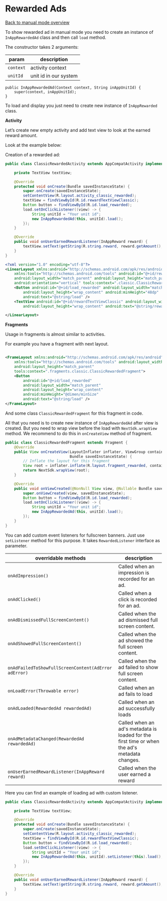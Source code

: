 # Rewarded Ads

[Back to manual mode overview](https://github.com/nextmillenniummedia/next-sdk-android-example/blob/main/docs/Manual.md)

To show rewarded ad in manual mode you need to create an instance of `InAppRewardedAd` class and
then call `load` method.

The constructor takes 2 arguments:

| param | description |
| --- | --- |
| `context` | activity context |
| `unitId` | unit id in our system |

```
public InAppRewardedAd(Context context, String inAppUnitId) {
    super(context, inAppUnitId);
}
```

To load and display you just need to create new instance of `InAppRewarded` class.

**Activity**

Let’s create new empty activity and add text view to look at the earned reward amount.

Look at the example below:

Creation of a rewarded ad:

```Java
public class ClassicRewardedActivity extends AppCompatActivity implements RewardedListener {

    private TextView textView;

    @Override
    protected void onCreate(Bundle savedInstanceState) {
        super.onCreate(savedInstanceState);
        setContentView(R.layout.activity_classic_rewarded);
        textView = findViewById(R.id.rewardTextViewClassic);
        Button button = findViewById(R.id.load_rewarded);
        load.setOnClickListener((view) -> {
            String unitId = "Your unit id";
            new InAppRewardedAd(this, unitId).load();
        });
    }

    @Override
    public void onUserEarnedRewardListener(InAppReward reward) {
        textView.setText(getString(R.string.reward, reward.getAmount(), reward.getRewardType()));
    }
}
```

```xml
<?xml version="1.0" encoding="utf-8"?>
<LinearLayout xmlns:android="http://schemas.android.com/apk/res/android"
    xmlns:tools="http://schemas.android.com/tools" android:id="@+id/rewardedLayoutClassic"
    android:layout_width="match_parent" android:layout_height="match_parent"
    android:orientation="vertical" tools:context=".classic.ClassicRewardedActivity">
    <Button android:id="@+id/load_rewarded" android:layout_width="match_parent"
        android:layout_height="wrap_content" android:minHeight="48dp"
        android:text="@string/load" />
    <TextView android:id="@+id/rewardTextViewClassic" android:layout_width="wrap_content"
        android:layout_height="wrap_content" android:text="@string/reward" />

</LinearLayout>
```

**Fragments**

Usage in fragments is almost similar to activities.

For example you have a fragment with next layout.

```xml

<FrameLayout xmlns:android="http://schemas.android.com/apk/res/android"
    xmlns:tools="http://schemas.android.com/tools" android:layout_width="match_parent"
    android:layout_height="match_parent"
    tools:context=".fragments.classic.ClassicRewardedFragment">
    <Button
        android:id="@+id/load_rewarded"
        android:layout_width="match_parent"
        android:layout_height="wrap_content"
        android:minHeight="@dimen/minSize"
        android:text="@string/load" />
</FrameLayout>
```

And some class `ClassicRewardedFragment` for this fragment in code.

All that you need is to create new instance of `InAppRewardedAd` after view is created. But you need
to wrap view before the load with `NextSdk.wrapView` method. We recommend to do this
in `onCreateView` method of fragment.

```Java
public class ClassicRewardedFragment extends Fragment {
    @Override
    public View onCreateView(LayoutInflater inflater, ViewGroup container,
                             Bundle savedInstanceState) {
        // Inflate the layout for this fragment
        View root = inflater.inflate(R.layout.fragment_rewarded, container, false);
        return NextSdk.wrapView(root);
    }

    @Override
    public void onViewCreated(@NonNull View view, @Nullable Bundle savedInstanceState) {
        super.onViewCreated(view, savedInstanceState);
        Button button = findViewById(R.id.load_rewarded);
        load.setOnClickListener((view) -> {
            String unitId = "Your unit id";
            new InAppRewardedAd(this, unitId).load();
        });
    }
}
```

You can add custom event listeners for fullscreen banners. Just use `setListener` method for this
purpose. It takes `RewardedListener` interface as parameter.

| overridable methods | description |
| --- | --- |
| `onAdImpression()` | Called when an impression is recorded for an ad. |
| `onAdClicked()` | Called when a click is recorded for an ad. |
| `onAdDismissedFullScreenContent()` | Called when the ad dismissed full screen content. |
| `onAdShowedFullScreenContent()` | Called when the ad showed the full screen content. |
| `onAdFailedToShowFullScreenContent(AdError adError)` | Called when the ad failed to show full screen content. |
| `onLoadError(Throwable error)` | Called when an ad fails to load |
| `onAdLoaded(RewardedAd rewardedAd)` | Called when an ad successfully loads |
| `onAdMetadataChanged(RewardedAd rewardedAd)` | Called when an ad's metadata is loaded for the first time or when the ad's metadata changes. |
| `onUserEarnedRewardListener(InAppReward reward)` | Called when the user earned a reward |

Here you can find an example of loading ad with custom listener.

```Java
public class ClassicRewardedActivity extends AppCompatActivity implements RewardedListener {

    private TextView textView;

    @Override
    protected void onCreate(Bundle savedInstanceState) {
        super.onCreate(savedInstanceState);
        setContentView(R.layout.activity_classic_rewarded);
        textView = findViewById(R.id.rewardTextViewClassic);
        Button button = findViewById(R.id.load_rewarded);
        load.setOnClickListener((view) -> {
            String unitId = "Your unit id";
            new InAppRewardedAd(this, unitId).setListener(this).load();
        });
    }

    @Override
    public void onUserEarnedRewardListener(InAppReward reward) {
        textView.setText(getString(R.string.reward, reward.getAmount(), reward.getRewardType()));
    }
}
```